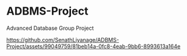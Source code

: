 # ADBMS-Project
Advanced Database Group Project

https://github.com/SenathLiyanage/ADBMS-Project/assets/99049759/81beb14a-0fc8-4eab-9bb6-8993613a164e

